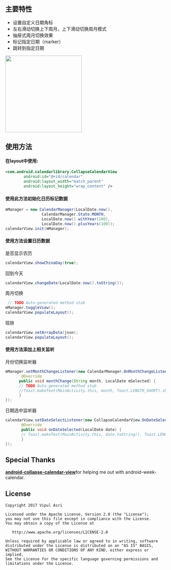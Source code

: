 ## 主要特性

* 设置自定义日期角标
* 左右滑动切换上下周月，上下滑动切换周月模式
* 抽屉式周月切换效果
* 标记指定日期（marker）
* 跳转到指定日期

<div style = "float:center">
    <img src="https://github.com/chenyongci/android-week-calendar/blob/master/images/preview.gif" width="240">


## 使用方法

#### 在layout中使用:

```xml
<com.android.calendarlibrary.CollapseCalendarView
        android:id="@+id/calendar"
        android:layout_width="match_parent"
        android:layout_height="wrap_content" />
```

#### 使用此方法初始化日历标记数据

```java
mManager = new CalendarManager(LocalDate.now(),
                CalendarManager.State.MONTH,
                LocalDate.now().withYear(100),
                LocalDate.now().plusYears(100));
calendarView.init(mManager);
```

#### 使用方法设置日历数据

是否显示农历
```java
calendarView.showChinaDay(true);
```
回到今天
```java
calendarView.changeDate(LocalDate.now().toString());
```
周月切换
```java
 // TODO Auto-generated method stub
mManager.toggleView();
calendarView.populateLayout();
```
班排
```java
calendarView.setArrayData(json);
calendarView.populateLayout();
```

####  使用方法添加上相关监听

月份切换监听器
```java
mManager.setMonthChangeListener(new CalendarManager.OnMonthChangeListener() {
       @Override
      public void monthChange(String month, LocalDate mSelected) {
      // TODO Auto-generated method stub
      //Toast.makeText(MainActivity.this, month, Toast.LENGTH_SHORT).show();
      }
});
```
日期选中监听器
```java
calendarView.setDateSelectListener(new CollapseCalendarView.OnDateSelect() {
       @Override
       public void onDateSelected(LocalDate date) {
       // Toast.makeText(MainActivity.this, date.toString(), Toast.LENGTH_SHORT).show();
       }
});
```

## Special Thanks

[**android-collapse-calendar-view**](https://github.com/blazsolar/android-collapse-calendar-view)for helping me out with android-week-calendar.


## License


    Copyright 2017 Vipul Asri

    Licensed under the Apache License, Version 2.0 (the "License");
    you may not use this file except in compliance with the License.
    You may obtain a copy of the License at
    
       http://www.apache.org/licenses/LICENSE-2.0
    
    Unless required by applicable law or agreed to in writing, software
    distributed under the License is distributed on an "AS IS" BASIS,
    WITHOUT WARRANTIES OR CONDITIONS OF ANY KIND, either express or 		implied.
    See the License for the specific language governing permissions and
    limitations under the License.